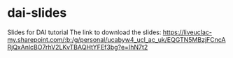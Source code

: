 # dai-slides
Slides for DAI tutorial
The link to download the slides: https://liveuclac-my.sharepoint.com/:b:/g/personal/ucabyw4_ucl_ac_uk/EQGTN5MBzjFCncARjQxAnlcBO7rhV2LKvTBAQHtYFEf3bg?e=IhN7t2
